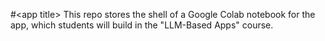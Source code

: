 #\<app title\>
This repo stores the shell of a Google Colab notebook for the <app title> app, which students will build in the "LLM-Based Apps" course.
